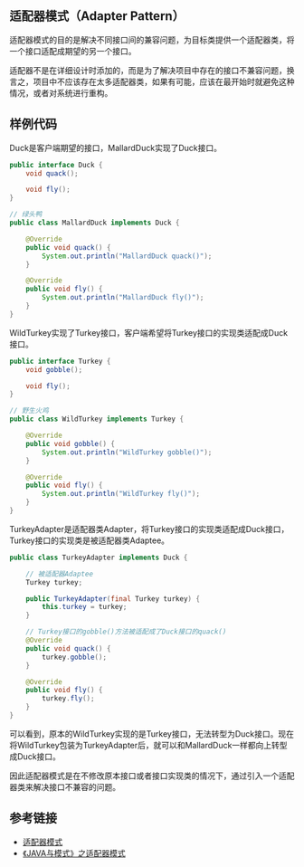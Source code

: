 <!--
date: 2021-12-21T22:34:12+08:00
lastmod: 2021-12-21T22:34:12+08:00
-->
## 适配器模式（Adapter Pattern）

适配器模式的目的是解决不同接口间的兼容问题，为目标类提供一个适配器类，将一个接口适配成期望的另一个接口。

适配器不是在详细设计时添加的，而是为了解决项目中存在的接口不兼容问题，换言之，项目中不应该存在太多适配器类，如果有可能，应该在最开始时就避免这种情况，或者对系统进行重构。

## 样例代码

Duck是客户端期望的接口，MallardDuck实现了Duck接口。

```java
public interface Duck {
    void quack();

    void fly();
}

// 绿头鸭
public class MallardDuck implements Duck {

    @Override
    public void quack() {
        System.out.println("MallardDuck quack()");
    }

    @Override
    public void fly() {
        System.out.println("MallardDuck fly()");
    }
}
```

WildTurkey实现了Turkey接口，客户端希望将Turkey接口的实现类适配成Duck接口。

```java
public interface Turkey {
    void gobble();

    void fly();
}

// 野生火鸡
public class WildTurkey implements Turkey {

    @Override
    public void gobble() {
        System.out.println("WildTurkey gobble()");
    }

    @Override
    public void fly() {
        System.out.println("WildTurkey fly()");
    }
}
```

TurkeyAdapter是适配器类Adapter，将Turkey接口的实现类适配成Duck接口，Turkey接口的实现类是被适配器类Adaptee。

```java
public class TurkeyAdapter implements Duck {

    // 被适配器Adaptee
    Turkey turkey;

    public TurkeyAdapter(final Turkey turkey) {
        this.turkey = turkey;
    }

    // Turkey接口的gobble()方法被适配成了Duck接口的quack()
    @Override
    public void quack() {
        turkey.gobble();
    }

    @Override
    public void fly() {
        turkey.fly();
    }
}
```

可以看到，原本的WildTurkey实现的是Turkey接口，无法转型为Duck接口。现在将WildTurkey包装为TurkeyAdapter后，就可以和MallardDuck一样都向上转型成Duck接口。

因此适配器模式是在不修改原本接口或者接口实现类的情况下，通过引入一个适配器类来解决接口不兼容的问题。

## 参考链接

* [适配器模式](https://www.runoob.com/design-pattern/adapter-pattern.html)
* [《JAVA与模式》之适配器模式](https://www.cnblogs.com/java-my-life/archive/2012/04/13/2442795.html)